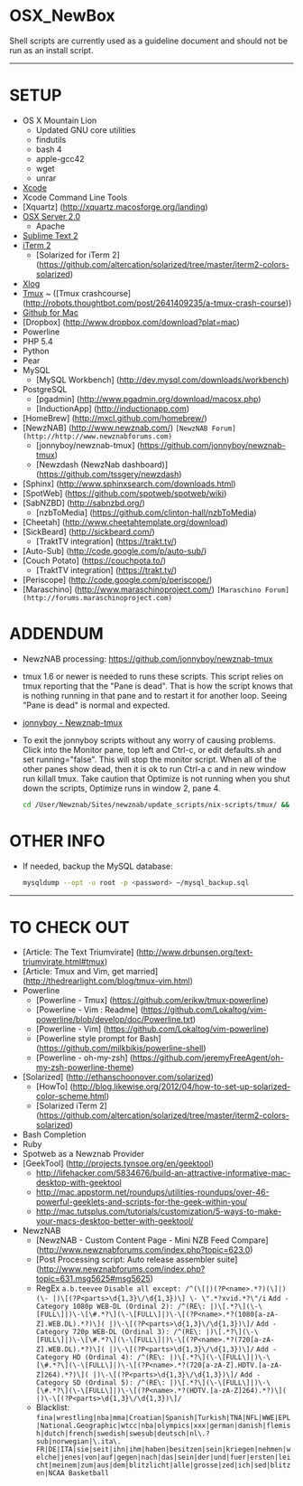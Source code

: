 OSX_NewBox
==========

Shell scripts are currently used as a guideline document and should not be run as an install script.

<hr>

# SETUP
* OS X Mountain Lion
  * Updated GNU core utilities
  * findutils
  * bash 4
  * apple-gcc42
  * wget
  * unrar
* [Xcode](http://itunes.apple.com/us/app/xcode/id497799835?mt=12)
* Xcode Command Line Tools
* [Xquartz] (http://xquartz.macosforge.org/landing)
* [OSX Server 2.0](https://itunes.apple.com/nl/app/os-x-server/id537441259?mt=12)
  * Apache
* [Sublime Text 2](http://www.sublimetext.com)
* [iTerm 2](http://http://www.iterm2.com)
  * [Solarized for iTerm 2] (https://github.com/altercation/solarized/tree/master/iterm2-colors-solarized)
* [Xlog](https://itunes.apple.com/us/app/xlog/id430304898?mt=12&ls=1)
* [Tmux](http://tmux.sourceforge.net/)
  ~ ([Tmux crashcourse] (http://robots.thoughtbot.com/post/2641409235/a-tmux-crash-course))
* [Github for Mac](http://mac.github.com)
* [Dropbox] (http://www.dropbox.com/download?plat=mac)
* Powerline
* PHP 5.4
* Python
* Pear
* MySQL
  * [MySQL Workbench] (http://dev.mysql.com/downloads/workbench)
* PostgreSQL
  * [pgadmin] (http://www.pgadmin.org/download/macosx.php)
  * [InductionApp] (http://inductionapp.com)
* [HomeBrew] (http://mxcl.github.com/homebrew/)
* [NewzNAB] (http://www.newznab.com/) ``` [NewzNAB Forum] (http://http://www.newznabforums.com) ```
  * [jonnyboy/newznab-tmux] (https://github.com/jonnyboy/newznab-tmux)
  * [Newzdash (NewzNab dashboard)] (https://github.com/tssgery/newzdash)
* [Sphinx] (http://www.sphinxsearch.com/downloads.html)
* [SpotWeb] (https://github.com/spotweb/spotweb/wiki)
* [SabNZBD] (http://sabnzbd.org/)
  * [nzbToMedia] (https://github.com/clinton-hall/nzbToMedia)
* [Cheetah] (http://www.cheetahtemplate.org/download)
* [SickBeard] (http://sickbeard.com/)
  * [TraktTV integration] (https://trakt.tv/)
* [Auto-Sub] (http://code.google.com/p/auto-sub/)
* [Couch Potato] (https://couchpota.to/)
  * [TraktTV integration] (https://trakt.tv/)
* [Periscope] (http://code.google.com/p/periscope/)
* [Maraschino] (http://www.maraschinoproject.com/)
  ``` [Maraschino Forum] (http://forums.maraschinoproject.com) ```


# ADDENDUM

* NewzNAB processing: https://github.com/jonnyboy/newznab-tmux
 * tmux 1.6 or newer is needed to runs these scripts. This script relies on tmux reporting that the "Pane is dead". That is how the script knows that is nothing running in that pane and to restart it for another loop. Seeing "Pane is dead" is normal and expected.
 * [jonnyboy - Newznab-tmux](https://github.com/jonnyboy/newznab-tmux)
 * To exit the jonnyboy scripts without any worry of causing problems. Click into the Monitor pane, top left and Ctrl-c, or edit defaults.sh and set running="false". This will stop the monitor script. When all of the other panes show dead, then it is ok to run Ctrl-a c and in new window run killall tmux.
   Take caution that Optimize is not running when you shut down the scripts, Optimize runs in window 2, pane 4.

    ```bash
    cd /User/Newznab/Sites/newznab/update_scripts/nix-scripts/tmux/ && ./start.sh
    ```

# OTHER INFO

* If needed, backup the MySQL database:
 
  ```bash
  mysqldump --opt -u root -p <password> ~/mysql_backup.sql
  ```

<hr>

# TO CHECK OUT
* [Article: The Text Triumvirate] (http://www.drbunsen.org/text-triumvirate.html#tmux)
* [Article: Tmux and Vim, get married] (http://thedrearlight.com/blog/tmux-vim.html)
* Powerline
  * [Powerline - Tmux] (https://github.com/erikw/tmux-powerline)
  * [Powerline - Vim : Readme] (https://github.com/Lokaltog/vim-powerline/blob/develop/doc/Powerline.txt)
  * [Powerline - Vim] (https://github.com/Lokaltog/vim-powerline)
  * [Powerline style prompt for Bash] (https://github.com/milkbikis/powerline-shell)
  * [Powerline - oh-my-zsh] (https://github.com/jeremyFreeAgent/oh-my-zsh-powerline-theme)
* [Solarized] (http://ethanschoonover.com/solarized)
  * [HowTo] (http://blog.likewise.org/2012/04/how-to-set-up-solarized-color-scheme.html)
  * [Solarized iTerm 2] (https://github.com/altercation/solarized/tree/master/iterm2-colors-solarized)
* Bash Completion
* Ruby
* Spotweb as a Newznab Provider
* [GeekTool] (http://projects.tynsoe.org/en/geektool)
  * http://lifehacker.com/5834676/build-an-attractive-informative-mac-desktop-with-geektool
  * http://mac.appstorm.net/roundups/utilities-roundups/over-46-powerful-geeklets-and-scripts-for-the-geek-within-you/
  * http://mac.tutsplus.com/tutorials/customization/5-ways-to-make-your-macs-desktop-better-with-geektool/
* NewzNAB
  * [NewzNAB - Custom Content Page - Mini NZB Feed Compare] (http://www.newznabforums.com/index.php?topic=623.0)
  * [Post Processing script: Auto release assembler suite] (http://www.newznabforums.com/index.php?topic=631.msg5625#msg5625)
  * RegEx ``` a.b.teevee ```
  ``` Disable all except: /^(\[|)(?P<name>.*?)(\]|) (\- |)\[(?P<parts>\d{1,3}\/\d{1,3})\] \- \".*?xvid.*?\"/i ```
  ``` Add - Category 1080p WEB-DL (Ordinal 2): /^(RE\: |)\[.*?\](\-\[FULL\]|)\-\[\#.*?\](\-\[FULL\]|)\-\[(?P<name>.*?(1080[a-zA-Z].WEB.DL).*?)\]( |)\-\[(?P<parts>\d{1,3}\/\d{1,3})\]/ ```
  ``` Add - Category 720p WEB-DL (Ordinal 3): /^(RE\: |)\[.*?\](\-\[FULL\]|)\-\[\#.*?\](\-\[FULL\]|)\-\[(?P<name>.*?(720[a-zA-Z].WEB.DL).*?)\]( |)\-\[(?P<parts>\d{1,3}\/\d{1,3})\]/ ```
  ``` Add - Category HD (Ordinal 4): /^(RE\: |)\[.*?\](\-\[FULL\]|)\-\[\#.*?\](\-\[FULL\]|)\-\[(?P<name>.*?(720[a-zA-Z].HDTV.[a-zA-Z]264).*?)\]( |)\-\[(?P<parts>\d{1,3}\/\d{1,3})\]/ ```
  ``` Add - Category SD (Ordinal 5): /^(RE\: |)\[.*?\](\-\[FULL\]|)\-\[\#.*?\](\-\[FULL\]|)\-\[(?P<name>.*?(HDTV.[a-zA-Z]264).*?)\]( |)\-\[(?P<parts>\d{1,3}\/\d{1,3})\]/ ```
  * Blacklist:
  ``` fina|wrestling|nba|mma|Croatian|Spanish|Turkish|TNA|NFL|WWE|EPL|National.Geographic|wtcc|nba|olympics|xxx|german|danish|flemish|dutch|french|swedish|swesub|deutsch|nl\.?sub|norwegian|\.ita\. FR|DE|ITA|sie|seit|ihn|ihm|haben|besitzen|sein|kriegen|nehmen|welche|jenes|von|auf|gegen|nach|das|sein|der|und|fuer|ersten|leicht|meinem|zum|aus|dem|blitzlicht|alle|grosse|zed|ich|sed|blitzen|NCAA Basketball ```

